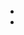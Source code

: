 # 

## 





![]()



## 



> 







> 

## 



## 





### 





## 



![]()



![]()



![]()

![]()

## 

### 







### 



![]()



![]()



![]()



![]()



![]()

## 



> 

## 

- []()
- []()

